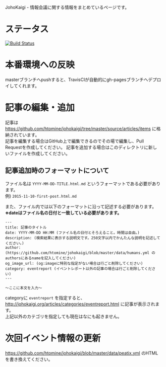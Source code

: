 JohoKaigi - 情報会議に関する情報をまとめているページです。

# ステータス
[![Build Status](https://travis-ci.org/htomine/johokaigi.svg?branch=master)](https://travis-ci.org/htomine/johokaigi)

# 本番環境への反映
masterブランチへpushすると、TravisCIが自動的にgh-pagesブランチへデプロイしてくれます。

# 記事の編集・追加
記事は https://github.com/htomine/johokaigi/tree/master/source/articles/items に格納されています。  
記事を編集する場合はGitHub上で編集できるのでその場で編集し、Pull Requestを作成してください。
記事を追加する場合はこのディレクトリに新しいファイルを作成してください。

## 記事追加時のフォーマットについて
ファイル名は `YYYY-MM-DD-TITLE.html.md` というフォーマットである必要があります。  
例) `2015-11-10-first-post.html.md`

また、ファイル内では以下のフォーマットに沿って記述する必要があります。  
**※dateはファイル名の日付と一致している必要があります。**

```
---
title: 記事のタイトル
date: YYYY-MM-DD HH:MM (ファイル名の日付とそろえること。時間は自由。)
description: (検索結果に表示する説明文です。250文字以内でかんたんな説明を記述してください。)
author: (https://github.com/htomine/johokaigi/blob/master/data/humans.yml のauthorsにあるnameを記入してください)
og_image_url: (og:imageに特別な指定がない場合は行ごと削除してください)
category: eventreport (イベントレポート以外の記事の場合は行ごと削除してください)
---

〜ここに本文を入力〜

```

categoryに `eventreport` を指定すると、http://johokaigi.org/articles/categories/eventreport.html に記事が表示されます。  
上記以外のカテゴリを指定しても現在はなにも起きません。

# 次回イベント情報の更新
https://github.com/htomine/johokaigi/blob/master/data/peatix.yml のHTMLを書き換えてください。
